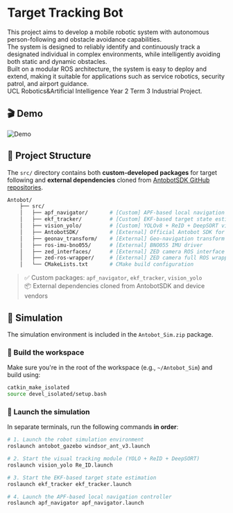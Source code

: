 # Target Tracking Bot  
This project aims to develop a mobile robotic system with autonomous person-following and obstacle avoidance capabilities.  
The system is designed to reliably identify and continuously track a designated individual in complex environments, while intelligently avoiding both static and dynamic obstacles.  
Built on a modular ROS architecture, the system is easy to deploy and extend, making it suitable for applications such as service robotics, security patrol, and airport guidance.  
UCL Robotics&Artificial Intelligence Year 2 Term 3 Industrial Project.  
## 🎬 Demo

![Demo](demo.gif)

  
## 📁 Project Structure

The `src/` directory contains both **custom-developed packages** for target following and **external dependencies** cloned from [AntobotSDK GitHub repositories](https://github.com/Antobot/AntobotSDK).

```bash
Antobot/
    ├── src/
    │   ├── apf_navigator/       # [Custom] APF-based local navigation module
    │   ├── ekf_tracker/         # [Custom] EKF-based target state estimation
    │   ├── vision_yolo/         # [Custom] YOLOv8 + ReID + DeepSORT visual tracking
    │   ├── AntobotSDK/          # [External] Official Antobot SDK for robot control
    │   ├── geonav_transform/    # [External] Geo-navigation transform utilities
    │   ├── ros-imu-bno055/      # [External] BNO055 IMU driver
    │   ├── zed_interfaces/      # [External] ZED camera ROS interface
    │   ├── zed-ros-wrapper/     # [External] ZED camera full ROS wrapper
    │   └── CMakeLists.txt       # CMake build configuration
```

> ✅ Custom packages: `apf_navigator`, `ekf_tracker`, `vision_yolo`  
> 📦 External dependencies cloned from AntobotSDK and device vendors

## 🧪 Simulation

The simulation environment is included in the `Antobot_Sim.zip` package.

### 🔧 Build the workspace

Make sure you're in the root of the workspace (e.g., `~/Antobot_Sim`) and build using:

```bash
catkin_make_isolated
source devel_isolated/setup.bash
```

### 🚀 Launch the simulation

In separate terminals, run the following commands **in order**:

```bash
# 1. Launch the robot simulation environment
roslaunch antobot_gazebo windsor_ant_v3.launch

# 2. Start the visual tracking module (YOLO + ReID + DeepSORT)
roslaunch vision_yolo Re_ID.launch

# 3. Start the EKF-based target state estimation
roslaunch ekf_tracker ekf_tracker.launch

# 4. Launch the APF-based local navigation controller
roslaunch apf_navigator apf_navigator.launch
```


